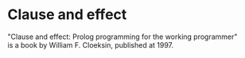 # Clause and effect

"Clause and effect: Prolog programming for the working programmer"  
is a book by William F. Cloeksin,
published at 1997.
